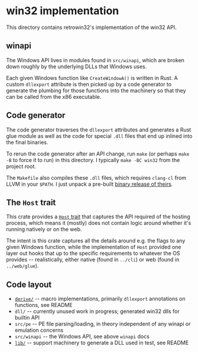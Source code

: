 # win32 implementation

This directory contains retrowin32's implementation of the win32 API.

## winapi

The Windows API lives in modules found in `src/winapi`, which are broken down
roughly by the underlying DLLs that Windows uses.

Each given Windows function like `CreateWindowA()` is written in Rust. A custom
`dllexport` attribute is then picked up by a code generator to generate the
plumbing for those functions into the machinery so that they can be called from
the x86 executable.

## Code generator

The code generator traverses the `dllexport` attributes and generates a Rust
glue module as well as the code for special `.dll` files that end up inlined
into the final binaries.

To rerun the code generator after an API change, run `make` (or perhaps
`make -B` to force it to run) in this directory. I typically `make -BC win32`
from the project root.

The `Makefile` also compiles these `.dll` files, which requires `clang-cl` from
LLVM in your `$PATH`. I just unpack a pre-built
[binary release of theirs](https://releases.llvm.org/download.html).

## The `Host` trait

This crate provides a [`Host` trait](src/host.rs) that captures the API required
of the hosting process, which means it (mostly) does not contain logic around
whether it's running natively or on the web.

The intent is this crate captures all the details around e.g. the flags to any
given Windows function, while the implementation of `Host` provided one layer
out hooks that up to the specific requirements to whatever the OS provides --
realistically, either native (found in `../cli`) or web (found in
`../web/glue`).

## Code layout

- [`derive/`](derive/) -- macro implementations, primarily `dllexport`
  annotations on functions, see README
- `dll/` -- currently unused work in progress; generated win32 dlls for builtin
  API
- `src/pe` -- PE file parsing/loading, in theory independent of any winapi or
  emulation concerns
- `src/winapi` -- the Windows API, see above `winapi` docs
- [`lib/`](lib/) -- support machinery to generate a DLL used in test, see README

